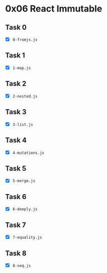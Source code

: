 # 0x06 React Immutable

## Task 0

- [x] `0-fromjs.js`

## Task 1

- [x] `1-map.js`

## Task 2

- [x] `2-nested.js`

## Task 3

- [x] `3-list.js`

## Task 4

- [x] `4-mutations.js`

## Task 5

- [x] `5-merge.js`

## Task 6

- [x] `6-deeply.js`

## Task 7

- [x] `7-equality.js`

## Task 8

- [x] `8-seq.js`
